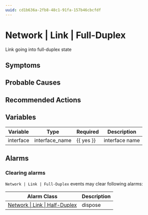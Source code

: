 ```yaml
---
uuid: cd1b636a-2fb8-48c1-91fa-157b46cbcfdf
---
```

# Network | Link | Full-Duplex

Link going into full-duplex state

## Symptoms

## Probable Causes

## Recommended Actions

## Variables

| Variable  | Type           | Required  | Description    |
| --------- | -------------- | --------- | -------------- |
| interface | interface_name | {{ yes }} | interface name |

## Alarms

### Clearing alarms

`Network | Link | Full-Duplex` events may clear following alarms:

| Alarm Class                                                                                    | Description |
| ---------------------------------------------------------------------------------------------- | ----------- |
| [Network \| Link \| Half-Duplex](../../../alarm-classes-reference/network/link/half-duplex.md) | dispose     |
